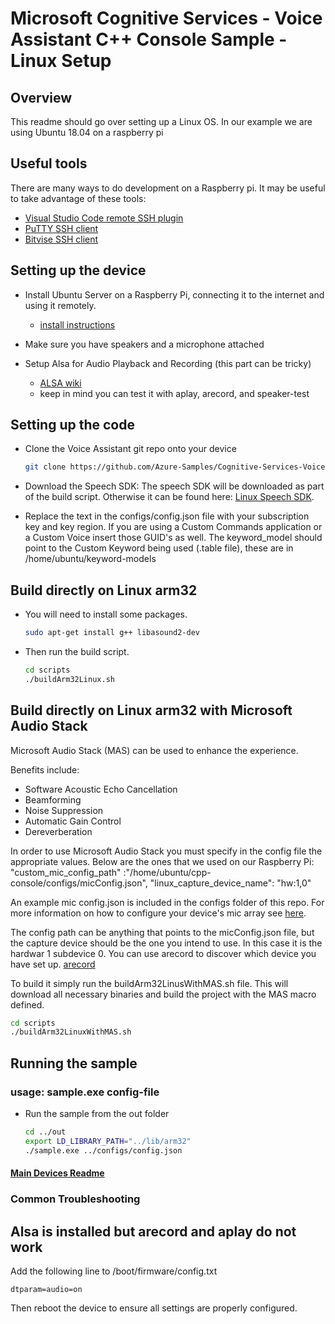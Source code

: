 # Microsoft Cognitive Services - Voice Assistant C++ Console Sample - Linux Setup

## Overview

This readme should go over setting up a Linux OS. In our example we are using Ubuntu 18.04 on a raspberry pi

## Useful tools

There are many ways to do development on a Raspberry pi. It may be useful to take advantage of these tools:
* [Visual Studio Code remote SSH plugin](https://code.visualstudio.com/docs/remote/ssh)
* [PuTTY SSH client](https://www.chiark.greenend.org.uk/~sgtatham/putty/latest.html)
* [Bitvise SSH client](https://www.bitvise.com/)

## Setting up the device

* Install Ubuntu Server on a Raspberry Pi, connecting it to the internet and using it remotely.
  * [install instructions](https://ubuntu.com/tutorials/how-to-install-ubuntu-on-your-raspberry-pi)

* Make sure you have speakers and a microphone attached

* Setup Alsa for Audio Playback and Recording (this part can be tricky)
  * [ALSA wiki](https://wiki.archlinux.org/index.php/Advanced_Linux_Sound_Architecture)
  * keep in mind you can test it with aplay, arecord, and speaker-test

## Setting up the code

* Clone the Voice Assistant git repo onto your device

  ```sh
  git clone https://github.com/Azure-Samples/Cognitive-Services-Voice-Assistant.git
  ```

* Download the Speech SDK: The speech SDK will be downloaded as part of the build script. Otherwise it can be found here: [Linux Speech SDK](https://aka.ms/csspeech/linuxbinary).

* Replace the text in the configs/config.json file with your subscription key and key region. If you are using a Custom Commands application or a Custom Voice insert those GUID's as well. The keyword_model should point to the Custom Keyword being used (.table file), these are in /home/ubuntu/keyword-models

## Build directly on Linux arm32

* You will need to install some packages.

  ```sh
  sudo apt-get install g++ libasound2-dev
  ```

* Then run the build script.

  ```sh
  cd scripts
  ./buildArm32Linux.sh
  ```
  
## Build directly on Linux arm32 with Microsoft Audio Stack

Microsoft Audio Stack (MAS) can be used to enhance the experience.

Benefits include:
* Software Acoustic Echo Cancellation
* Beamforming
* Noise Suppression
* Automatic Gain Control
* Dereverberation

In order to use Microsoft Audio Stack you must specify in the config file the appropriate values. Below are the ones that we used on our Raspberry Pi:</br>
"custom_mic_config_path" :"/home/ubuntu/cpp-console/configs/micConfig.json",
"linux_capture_device_name": "hw:1,0"

An example mic config.json is included in the configs folder of this repo. For more information on how to configure your device's mic array see [here](https://docs.microsoft.com/en-us/azure/cognitive-services/speech-service/how-to-devices-microphone-array-configuration).

The config path can be anything that points to the micConfig.json file, but the capture device should be the one you intend to use. In this case it is the hardwar 1 subdevice 0. You can use arecord to discover which device you have set up. [arecord](https://linux.die.net/man/1/arecord)

To build it simply run the buildArm32LinusWithMAS.sh file. This will download all necessary binaries and build the project with the MAS macro defined.

```sh
cd scripts
./buildArm32LinuxWithMAS.sh
```


## Running the sample

### usage: sample.exe config-file

* Run the sample from the out folder

  ```sh
  cd ../out
  export LD_LIBRARY_PATH="../lib/arm32"
  ./sample.exe ../configs/config.json
  ```  

#### [Main Devices Readme](README.md)

### Common Troubleshooting

## Alsa is installed but arecord and aplay do not work

Add the following line to /boot/firmware/config.txt

    dtparam=audio=on
  
Then reboot the device to ensure all settings are properly configured.

